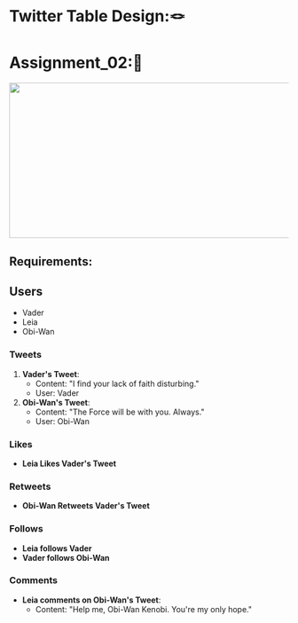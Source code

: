 # Twitter Table Design:🪢

# Assignment_02:📜
<img src = "https://github.com/Ritikkumar992/twitterSchemaDesign/assets/75531808/b0f9a398-dce2-45bb-ac76-96a7f49ecc89" height = "280px " width = "1000px">

## Requirements:

## Users
- Vader
- Leia
- Obi-Wan

### Tweets
1. **Vader's Tweet**:
   - Content: "I find your lack of faith disturbing."
   - User: Vader
2. **Obi-Wan's Tweet**:
   - Content: "The Force will be with you. Always."
   - User: Obi-Wan

### Likes
- **Leia Likes Vader's Tweet**

### Retweets
- **Obi-Wan Retweets Vader's Tweet**

### Follows
- **Leia follows Vader**
- **Vader follows Obi-Wan**

### Comments
- **Leia comments on Obi-Wan's Tweet**:
  - Content: "Help me, Obi-Wan Kenobi. You're my only hope."
